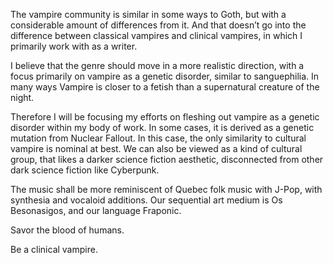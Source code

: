 
The vampire community is similar in some ways to Goth, but with a considerable amount of differences from it. And that doesn’t go into the difference between classical vampires and clinical vampires, in which I primarily work with as a writer.

I believe that the genre should move in a more realistic direction, with a focus primarily on vampire as a genetic disorder, similar to sanguephilia. In many ways Vampire is closer to a fetish than a supernatural creature of the night.

Therefore I will be focusing my efforts on fleshing out vampire as a genetic disorder within my body of work. In some cases, it is derived as a genetic mutation from Nuclear Fallout. In this case, the only similarity to cultural vampire is nominal at best. We can also be viewed as a kind of cultural group, that likes a darker science fiction aesthetic, disconnected from other dark science fiction like Cyberpunk.

The music shall be more reminiscent of Quebec folk music with J-Pop, with synthesia and vocaloid additions. Our sequential art medium is Os Besonasigos, and our language Fraponic.

Savor the blood of humans.

Be a clinical vampire.
